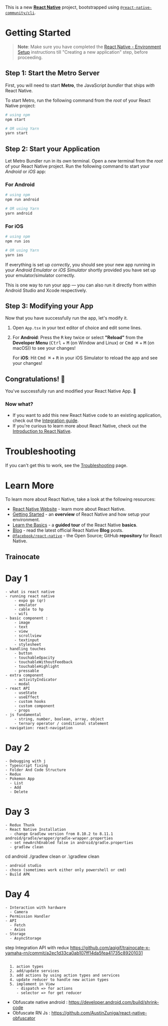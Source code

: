 This is a new [**React Native**](https://reactnative.dev) project, bootstrapped using [`@react-native-community/cli`](https://github.com/react-native-community/cli).

# Getting Started

>**Note**: Make sure you have completed the [React Native - Environment Setup](https://reactnative.dev/docs/environment-setup) instructions till "Creating a new application" step, before proceeding.

## Step 1: Start the Metro Server

First, you will need to start **Metro**, the JavaScript _bundler_ that ships _with_ React Native.

To start Metro, run the following command from the _root_ of your React Native project:

```bash
# using npm
npm start

# OR using Yarn
yarn start
```

## Step 2: Start your Application

Let Metro Bundler run in its _own_ terminal. Open a _new_ terminal from the _root_ of your React Native project. Run the following command to start your _Android_ or _iOS_ app:

### For Android

```bash
# using npm
npm run android

# OR using Yarn
yarn android
```

### For iOS

```bash
# using npm
npm run ios

# OR using Yarn
yarn ios
```

If everything is set up _correctly_, you should see your new app running in your _Android Emulator_ or _iOS Simulator_ shortly provided you have set up your emulator/simulator correctly.

This is one way to run your app — you can also run it directly from within Android Studio and Xcode respectively.

## Step 3: Modifying your App

Now that you have successfully run the app, let's modify it.

1. Open `App.tsx` in your text editor of choice and edit some lines.
2. For **Android**: Press the <kbd>R</kbd> key twice or select **"Reload"** from the **Developer Menu** (<kbd>Ctrl</kbd> + <kbd>M</kbd> (on Window and Linux) or <kbd>Cmd ⌘</kbd> + <kbd>M</kbd> (on macOS)) to see your changes!

   For **iOS**: Hit <kbd>Cmd ⌘</kbd> + <kbd>R</kbd> in your iOS Simulator to reload the app and see your changes!

## Congratulations! :tada:

You've successfully run and modified your React Native App. :partying_face:

### Now what?

- If you want to add this new React Native code to an existing application, check out the [Integration guide](https://reactnative.dev/docs/integration-with-existing-apps).
- If you're curious to learn more about React Native, check out the [Introduction to React Native](https://reactnative.dev/docs/getting-started).

# Troubleshooting

If you can't get this to work, see the [Troubleshooting](https://reactnative.dev/docs/troubleshooting) page.

# Learn More

To learn more about React Native, take a look at the following resources:

- [React Native Website](https://reactnative.dev) - learn more about React Native.
- [Getting Started](https://reactnative.dev/docs/environment-setup) - an **overview** of React Native and how setup your environment.
- [Learn the Basics](https://reactnative.dev/docs/getting-started) - a **guided tour** of the React Native **basics**.
- [Blog](https://reactnative.dev/blog) - read the latest official React Native **Blog** posts.
- [`@facebook/react-native`](https://github.com/facebook/react-native) - the Open Source; GitHub **repository** for React Native.



## Trainocate
# Day 1
```
- what is react native 
- running react native
    - expo go (qr)
    - emulator
    - cable to hp
    - wifi
- basic component : 
    - image
    - text
    - view
    - scrollview
    - textinput
    - stylesheet
- handling touches
    - button
    - touchableOpacity
    - touchableWithoutFeedback
    - touchableHighlight
    - pressable
- extra component
    - activityIndicator
    - modal
- react API
    - useState
    - useEffect
    - custom hooks
    - custom component
    - props
- js fundamental
    - string, number, boolean, array, object
    - ternary operator / conditional statement
- navigation: react-navigation 
```

# Day 2
```
- Debugging with j
- Typescript fixing
- Folder And Code Structure
- Redux
- Pokemon App
  - List
  - Add
  - Delete
```


# Day 3
```
- Redux Thunk
- React Native Installation
  - change Gradlew version from 8.10.2 to 8.11.1 android/gradle/wrapper/gradle-wrapper.properties
  - set newArchEnabled false in android/gradle.properties
  - gradlew clean
  ```
  cd android
  ./gradlew clean or .\gradlew clean
  ```
  - android studio
  - choco (sometimes work either only powershell or cmd)
- Build APK
```


# Day 4
```
- Interaction with hardware
  - Camera
- Permission Handler
- API
  - Fetch
  - Axios
- Storage
  - AsyncStorage
```


step Integration API with redux https://github.com/aqigif/trainocate-x-yamaha-rn/commit/a2ec1d33ca0ab107ff14da5fea41735c89201031
```

  1. action types
  2. add/update services
  3. add actions by using action types and services
  4. update reducer to handle new action types
  5. implement in View
     - dispatch => for actions
     - selector => for get reducer
```



- Obfuscate native android : https://developer.android.com/build/shrink-code
- Obfuscate RN Js : https://github.com/AustinZuniga/react-native-obfuscator